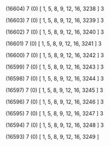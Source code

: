 (16604) 7 (0) [ 1, 5, 8, 9, 12, 16, 3238 ] 3 


(16603) 7 (0) [ 1, 5, 8, 9, 12, 16, 3239 ] 3 


(16602) 7 (0) [ 1, 5, 8, 9, 12, 16, 3240 ] 3 


(16601) 7 (0) [ 1, 5, 8, 9, 12, 16, 3241 ] 3 


(16600) 7 (0) [ 1, 5, 8, 9, 12, 16, 3242 ] 3 


(16599) 7 (0) [ 1, 5, 8, 9, 12, 16, 3243 ] 3 


(16598) 7 (0) [ 1, 5, 8, 9, 12, 16, 3244 ] 3 


(16597) 7 (0) [ 1, 5, 8, 9, 12, 16, 3245 ] 3 


(16596) 7 (0) [ 1, 5, 8, 9, 12, 16, 3246 ] 3 


(16595) 7 (0) [ 1, 5, 8, 9, 12, 16, 3247 ] 3 


(16594) 7 (0) [ 1, 5, 8, 9, 12, 16, 3248 ] 3 


(16593) 7 (0) [ 1, 5, 8, 9, 12, 16, 3249 ]  


